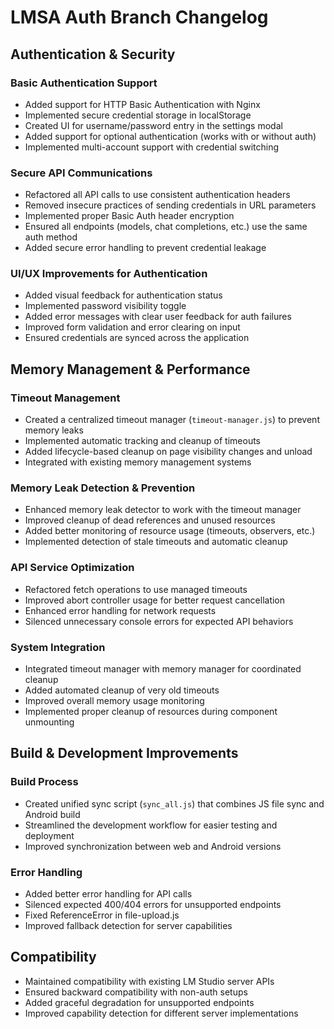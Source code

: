 # LMSA Auth Branch Changelog

## Authentication & Security

### Basic Authentication Support
- Added support for HTTP Basic Authentication with Nginx
- Implemented secure credential storage in localStorage
- Created UI for username/password entry in the settings modal
- Added support for optional authentication (works with or without auth)
- Implemented multi-account support with credential switching

### Secure API Communications
- Refactored all API calls to use consistent authentication headers
- Removed insecure practices of sending credentials in URL parameters
- Implemented proper Basic Auth header encryption
- Ensured all endpoints (models, chat completions, etc.) use the same auth method
- Added secure error handling to prevent credential leakage

### UI/UX Improvements for Authentication
- Added visual feedback for authentication status
- Implemented password visibility toggle
- Added error messages with clear user feedback for auth failures
- Improved form validation and error clearing on input
- Ensured credentials are synced across the application

## Memory Management & Performance

### Timeout Management
- Created a centralized timeout manager (`timeout-manager.js`) to prevent memory leaks
- Implemented automatic tracking and cleanup of timeouts
- Added lifecycle-based cleanup on page visibility changes and unload
- Integrated with existing memory management systems

### Memory Leak Detection & Prevention
- Enhanced memory leak detector to work with the timeout manager
- Improved cleanup of dead references and unused resources
- Added better monitoring of resource usage (timeouts, observers, etc.)
- Implemented detection of stale timeouts and automatic cleanup

### API Service Optimization
- Refactored fetch operations to use managed timeouts
- Improved abort controller usage for better request cancellation
- Enhanced error handling for network requests
- Silenced unnecessary console errors for expected API behaviors

### System Integration
- Integrated timeout manager with memory manager for coordinated cleanup
- Added automated cleanup of very old timeouts
- Improved overall memory usage monitoring
- Implemented proper cleanup of resources during component unmounting

## Build & Development Improvements

### Build Process
- Created unified sync script (`sync_all.js`) that combines JS file sync and Android build
- Streamlined the development workflow for easier testing and deployment
- Improved synchronization between web and Android versions

### Error Handling
- Added better error handling for API calls
- Silenced expected 400/404 errors for unsupported endpoints
- Fixed ReferenceError in file-upload.js
- Improved fallback detection for server capabilities

## Compatibility

- Maintained compatibility with existing LM Studio server APIs
- Ensured backward compatibility with non-auth setups
- Added graceful degradation for unsupported endpoints
- Improved capability detection for different server implementations
